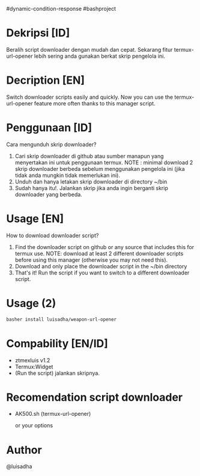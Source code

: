 #dynamic-condition-response #bashproject

# Dekripsi [ID]
Beralih script downloader dengan mudah dan cepat. Sekarang fitur termux-url-opener lebih sering anda gunakan berkat skrip pengelola ini.

# Decription [EN]
Switch downloader scripts easily and quickly. Now you can use the termux-url-opener feature more often thanks to this manager script.

# Penggunaan [ID]
Cara mengunduh skrip downloader?
1. Cari skrip downloader di github atau sumber manapun yang menyertakan ini untuk penggunaan termux.
NOTE : minimal download 2 skrip downloader berbeda sebelum menggunakan pengelola ini (jika tidak anda mungkin tidak memerlukan ini).
2. Unduh dan hanya letakan skrip downloader di directory ~/bin
3. Sudah hanya itu!. Jalankan skrip jika anda ingin berganti skrip downloader yang berbeda.

# Usage [EN]
How to download downloader script?
1. Find the downloader script on github or any source that includes this for termux use.
NOTE: download at least 2 different downloader scripts before using this manager (otherwise you may not need this).
2. Download and only place the downloader script in the ~/bin directory
3. That's it! Run the script if you want to switch to a different downloader script.

# Usage (2)
```sh
basher install luisadha/weapon-url-opener
```


# Compability [EN/ID]
- ztmexluis v1.2
- Termux:Widget
- (Run the script) jalankan skripnya.

# Recomendation script downloader
* AK500.sh (termux-url-opener)

  or your options
  
# Author
@luisadha

